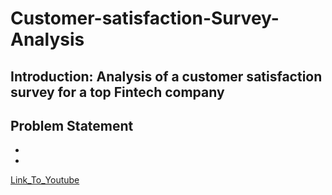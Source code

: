 # Customer-satisfaction-Survey-Analysis
## Introduction: Analysis of a customer satisfaction survey for a top Fintech company
## Problem Statement
- 
-
[Link_To_Youtube]([https://www.youtube.com/](https://www.youtube.com/watch?v=hOWxu1ioDwg))
